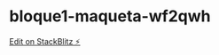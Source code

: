 # bloque1-maqueta-wf2qwh

[Edit on StackBlitz ⚡️](https://stackblitz.com/edit/bloque1-maqueta-wf2qwh)